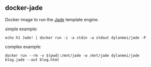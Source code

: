 docker-jade
-----------

Docker image to run the [Jade](http://jade-lang.com) template engine.

simple example:

```
echo h1 Jade! | docker run -i -a stdin -a stdout dylanmei/jade -P
```

complex example:

```
docker run --rm -v $(pwd):/mnt/jade -w /mnt/jade dylanmei/jade blog.jade --out blog.html
```
